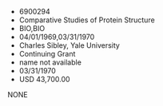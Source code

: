 * 6900294
* Comparative Studies of Protein Structure
* BIO,BIO
* 04/01/1969,03/31/1970
* Charles Sibley, Yale University
* Continuing Grant
*   name not available
* 03/31/1970
* USD 43,700.00

NONE